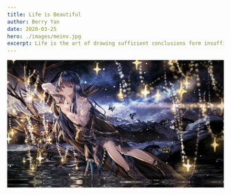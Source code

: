```yaml
---
title: Life is Beautiful
author: Berry Yan
date: 2020-03-25
hero: ./images/meinv.jpg
excerpt: Life is the art of drawing sufficient conclusions form insufficient premises.
---
```


<div className="Image__Small">
  <img
    src="./images/meinv.jpg"
    title="Logo Title Text 1"
    alt="Alt text"
  />
</div>